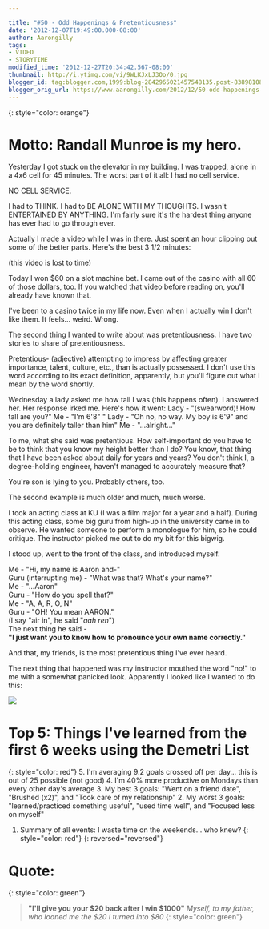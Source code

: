 ```yaml
---

title: "#50 - Odd Happenings & Pretentiousness"
date: '2012-12-07T19:49:00.000-08:00'
author: Aarongilly
tags:
- VIDEO
- STORYTIME
modified_time: '2012-12-27T20:34:42.567-08:00'
thumbnail: http://i.ytimg.com/vi/9WLKJxLJ3Oo/0.jpg
blogger_id: tag:blogger.com,1999:blog-2842965021457548135.post-8389810892188411785
blogger_orig_url: https://www.aarongilly.com/2012/12/50-odd-happenings-pretentiousness.html
---
```


{: style="color: orange"}
# Motto: Randall Munroe is my hero.

Yesterday I got stuck on the elevator in my building. I was trapped, alone in a 4x6 cell for 45 minutes. The worst part of it all: I had no cell service.

NO CELL SERVICE.

I had to THINK. I had to BE ALONE WITH MY THOUGHTS. I wasn't ENTERTAINED BY ANYTHING. I'm fairly sure it's the hardest thing anyone has ever had to go through ever.

Actually I made a video while I was in there. Just spent an hour clipping out some of the better parts. Here's the best 3 1/2 minutes:

(this video is lost to time)

Today I won $60 on a slot machine bet. I came out of the casino with all 60 of those dollars, too. If you watched that video before reading on, you'll already have known that.

I've been to a casino twice in my life now. Even when I actually win I don't like them. It feels... weird. Wrong.

The second thing I wanted to write about was pretentiousness. I have two stories to share of pretentiousness.

Pretentious-  (adjective) attempting to impress by affecting greater importance, talent, culture, etc., than is actually possessed. I don't use this word according to its exact definition, apparently, but you'll figure out what I mean by the word shortly.

Wednesday a lady asked me how tall I was (this happens often). I answered her. Her response irked me. Here's how it went:
Lady - "(swearword)! How tall are you?"
Me - "I'm 6'8" "
Lady - "Oh no, no way. My boy is 6'9" and you are definitely taller than him"
Me - "...alright..."

To me, what she said was pretentious. How self-important do you have to be to think that you know my height better than I do? You know, that thing that I have been asked about daily for years and years? You don't think I, a degree-holding engineer, haven't managed to accurately measure that?

You're son is lying to you. Probably others, too.

The second example is much older and much, much worse.

I took an acting class at KU (I was a film major for a year and a half). During this acting class, some big guru from high-up in the university came in to observe. He wanted someone to perform a monologue for him, so he could critique. The instructor picked me out to do my bit for this bigwig. 

I stood up, went to the front of the class, and introduced myself.

Me - "Hi, my name is Aaron and-"  
Guru (interrupting me) - "What was that? What's your name?"  
Me - "...Aaron"  
Guru - "How do you spell that?"  
Me - "A, A, R, O, N"  
Guru - "OH! You mean AARON."   
(I say "air in", he said "*aah ren*")  
The next thing he said -  
**"I just want you to know how to pronounce your own name correctly."**  

And that, my friends, is the most pretentious thing I've ever heard.

The next thing that happened was my instructor mouthed the word "no!" to me with a somewhat panicked look. Apparently I looked like I wanted to do this:

![](http://4.bp.blogspot.com/-8pz7J9lte14/UMGVqCcEHnI/AAAAAAAAcIc/-IDmmM_N_6Q/s320/HulkSmash.gif)

# Top 5: Things I've learned from the first 6 weeks using the Demetri List
{: style="color: red"}
5. I'm averaging 9.2 goals crossed off per day... this is out of 25 possible (not good)
4. I'm 40% more productive on Mondays than every other day's average
3. My best 3 goals: "Went on a friend date", "Brushed (x2)", and "Took care of my relationship"
2. My worst 3 goals: "learned/practiced something useful", "used time well", and "Focused less on myself"
1. Summary of all events: I waste time on the weekends... who knew?
{: style="color: red"}
{: reversed="reversed"}

# Quote:
{: style="color: green"}
> **"I'll give you your $20 back after I win $1000"**
<cite>Myself, to my father, who loaned me the $20 I turned into $80</cite>
{: style="color: green"}